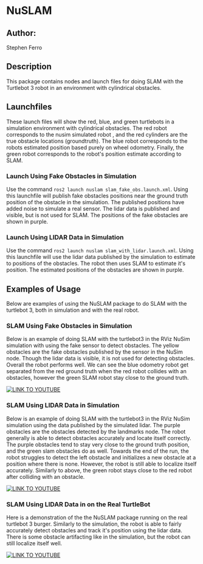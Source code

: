 # NuSLAM

## Author:
Stephen Ferro

## Description
This package contains nodes and launch files for doing SLAM with the Turtlebot 3 robot in an environment with cylindrical obstacles. 

## Launchfiles
These launch files will show the red, blue, and green turtlebots in a simulation environment with cylindrical obstacles. The red robot corresponds to the nusim simulated robot , and the red cylinders are the true obstacle locations (groundtruth). The blue robot corresponds to the robots estimated position based purely on wheel odometry. Finally, the green robot corresponds to the robot's position estimate according to SLAM.

### Launch Using Fake Obstacles in Simulation
Use the command `ros2 launch nuslam slam_fake_obs.launch.xml`. Using this launchfile will publish fake obstacles positions near the ground truth position of the obstacle in the simulation. The published positions have added noise to simulate a real sensor. The lidar data is published and visible, but is not used for SLAM. The positions of the fake obstacles are shown in purple.

### Launch Using LIDAR Data in Simulation
Use the command `ros2 launch nuslam slam_with_lidar.launch.xml`. Using this launchfile will use the lidar data published by the simulation to estimate to positions of the obstacles. The robot then uses SLAM to estimate it's position. The estimated positions of the obstacles are shown in purple.

## Examples of Usage
Below are examples of using the NuSLAM package to do SLAM with the turtlebot 3, both in simulation and with the real robot.

### SLAM Using Fake Obstacles in Simulation
Below is an example of doing SLAM with the turtlebot3 in the RViz NuSim simulation with using the fake sensor to detect obstacles. The yellow obstacles are the fake obstacles published by the sensor in the NuSim node. Though the lidar data is visible, it is not used for detecting obstacles. Overall the robot performs well. We can see the blue odometry robot get separated from the red ground truth when the red robot collides with an obstacles, however the green SLAM robot stay close to the ground truth. 

[![LINK TO YOUTUBE](https://img.youtube.com/vi/DSB7gSf7Zp/maxresdefault.jpg)](https://www.youtube.com/watch?v=DSB7gSf7Zp)

### SLAM Using LIDAR Data in Simulation
Below is an example of doing SLAM with the turtlebot3 in the RViz NuSim simulation using the data published by the simulated lidar. The purple obstacles are the obstacles detected by the landmarks node. The robot generally is able to detect obstacles accurately and locate itself correctly. The purple obstacles tend to stay very close to the ground truth position, and the green slam obstacles do as well. Towards the end of the run, the robot struggles to detect the left obstacle and initializes a new obstacle at a position where there is none. However, the robot is still able to localize itself accurately. Similarly to above, the green robot stays close to the red robot after colliding with an obstacle.  

[![LINK TO YOUTUBE](https://img.youtube.com/vi/2k3R6ZTTwk8cCMpl/maxresdefault.jpg)](https://www.youtube.com/watch?v=2k3R6ZTTwk8cCMpl)

### SLAM Using LIDAR Data in on the Real TurtleBot
Here is a demonstration of the the NuSLAM package running on the real turtlebot 3 burger. Similarly to the simulation, the robot is able to fairly accurately detect obstacles and track it's position using the lidar data. There is some obstacle artifacting like in the simulation, but the robot can still localize itself well. 

[![LINK TO YOUTUBE](https://img.youtube.com/vi/DSB7gSf7Zp/maxresdefault.jpg)](https://www.youtube.com/watch?v=DSB7gSf7Zp)